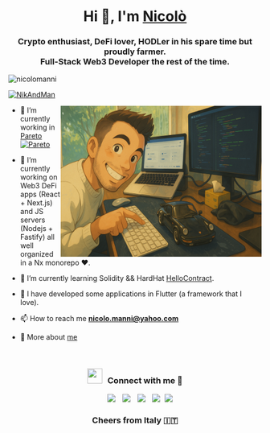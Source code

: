 <h1 align="center">Hi 👋, I'm <a href="https://github.com/nicolomanni/about.me" target="blank">
Nicolò</a></h1>
<h3 align="center">Crypto enthusiast, DeFi lover, HODLer in his spare time but proudly farmer.<br /><b>Full-Stack Web3 Developer</b> the rest of the time.
</h3>

<p align="left"> <img src="https://komarev.com/ghpvc/?username=nicolomanni&color=orange&&style=flat" alt="nicolomanni" /></p>

<p align="left"> <a href="https://twitter.com/NikAndMan" target="blank"><img src="https://img.shields.io/twitter/follow/NikAndMan?logo=twitter&style=for-the-badge" alt="NikAndMan" /></a> </p>

<a target="_blank" align="center">
  <!--<img align="right" top="500" height="300" width="400" alt="GIF" src="https://media.giphy.com/media/SWoSkN6DxTszqIKEqv/giphy.gif">-->
  <img align="right" top="500" height="300" width="400" alt="GIF" src="https://github.com/nicolomanni/about.me/blob/master/nikiman.png">
</a>

- 🔭 I’m currently working in <a href="https://pareto.credit/" target="blank">Pareto <img src="https://pareto.credit/logos/pareto.svg" width="20" height="20" alt="Pareto" /></a>

- 🌱 I’m currently working on Web3 DeFi apps (React + Next.js) and JS servers (Nodejs + Fastify) all well organized in a Nx monorepo ❤️.

- 🌱 I’m currently learning Solidity && HardHat <a href="https://github.com/nicolomanni/hello-contract" target="blank">HelloContract</a>.

- &#128241; I have developed some applications in Flutter (a framework that I love).

- 📫 How to reach me **nicolo.manni@yahoo.com**

- 📄 More about <a href="http://nicolomanni.com/en/" target="blank">me</a>
<br/>
<h3 align="center" > <img src="https://media.giphy.com/media/iY8CRBdQXODJSCERIr/giphy.gif" width="30" height="30" style="margin-right: 10px;">Connect with me 🤝 </h3>

<p align="center">

 <div align="center"  class="icons-social" style="margin-left: 10px;">
        <a style="margin-left: 10px;"  target="_blank" href="https://www.linkedin.com/in/nicolomanni/">
			<img src="https://img.icons8.com/doodle/40/000000/linkedin--v2.png"></a>
        <a style="margin-left: 10px;" target="_blank" href="https://github.com/nicolomanni">
		<img src="https://img.icons8.com/doodle/40/000000/github--v1.png"></a>
		<a style="margin-left: 10px;" target="_blank" href="https://www.instagram.com/nicandman/">
			<img src="https://img.icons8.com/doodle/40/000000/instagram-new--v2.png"></a>
		<a style="margin-left: 10px;" target="_blank" href="https://twitter.com/NikAndMan">
			<img src="https://img.icons8.com/doodle/1x/twitter-squared--v2.png" ></a>
		<a style="margin-left: 5px;" target="_blank" href="http://nicolomanni.com/en/">
					<img src="https://img.icons8.com/doodle/domain.png" ></a>
      </div>

</p>

<h3 align="center">Cheers from Italy &#127470;&#127481</h3>
